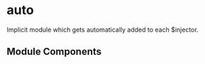 
# auto

Implicit module which gets automatically added to each $injector.




## Module Components






